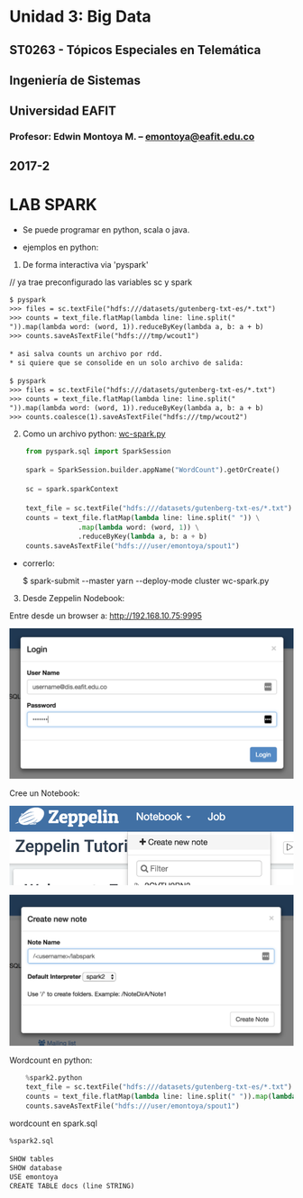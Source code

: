 # Unidad 3: Big Data
## ST0263 - Tópicos Especiales en Telemática
## Ingeniería de Sistemas
## Universidad EAFIT
### Profesor: Edwin Montoya M. – emontoya@eafit.edu.co
## 2017-2

# LAB SPARK

* Se puede programar en python, scala o java.

* ejemplos en python:

1. De forma interactiva via 'pyspark'

// ya trae preconfigurado las variables sc y spark

    $ pyspark
    >>> files = sc.textFile("hdfs:///datasets/gutenberg-txt-es/*.txt")
    >>> counts = text_file.flatMap(lambda line: line.split(" ")).map(lambda word: (word, 1)).reduceByKey(lambda a, b: a + b)
    >>> counts.saveAsTextFile("hdfs:///tmp/wcout1")

    * asi salva counts un archivo por rdd.
    * si quiere que se consolide en un solo archivo de salida:

    $ pyspark
    >>> files = sc.textFile("hdfs:///datasets/gutenberg-txt-es/*.txt")
    >>> counts = text_file.flatMap(lambda line: line.split(" ")).map(lambda word: (word, 1)).reduceByKey(lambda a, b: a + b)
    >>> counts.coalesce(1).saveAsTextFile("hdfs:///tmp/wcout2")

2. Como un archivo python: [wc-spark.py](wc-spark.py)

``` Python
    from pyspark.sql import SparkSession

    spark = SparkSession.builder.appName("WordCount").getOrCreate()

    sc = spark.sparkContext

    text_file = sc.textFile("hdfs:///datasets/gutenberg-txt-es/*.txt")
    counts = text_file.flatMap(lambda line: line.split(" ")) \
                 .map(lambda word: (word, 1)) \
                 .reduceByKey(lambda a, b: a + b)
    counts.saveAsTextFile("hdfs:///user/emontoya/spout1")
```    

* correrlo:

    $ spark-submit --master yarn --deploy-mode cluster wc-spark.py

3. Desde Zeppelin Nodebook:

Entre desde un browser a: http://192.168.10.75:9995

![login](zeppelin-login.png)

Cree un Notebook:

![crear Notebook](zeppelin-create1.png)

![crear Notebook](zeppelin-create2.png)

Wordcount en python:

```python
    %spark2.python
    text_file = sc.textFile("hdfs:///datasets/gutenberg-txt-es/*.txt")
    counts = text_file.flatMap(lambda line: line.split(" ")).map(lambda word: (word, 1)).reduceByKey(lambda a, b: a + b)
    counts.saveAsTextFile("hdfs:///user/emontoya/spout1")
```

wordcount en spark.sql

    %spark2.sql

    SHOW tables
    SHOW database
    USE emontoya
    CREATE TABLE docs (line STRING)
